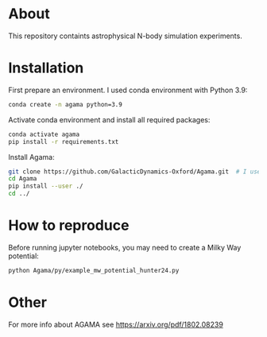 # About

This repository containts astrophysical N-body simulation experiments.

# Installation

First prepare an environment. I used conda environment with Python 3.9:

```bash
conda create -n agama python=3.9
```

Activate conda environment and install all required packages:

```bash
conda activate agama
pip install -r requirements.txt
```

Install Agama:

```bash
git clone https://github.com/GalacticDynamics-Oxford/Agama.git  # I used commit hash 294d5a700941c9ee2640a33e99ab877e6213fa6f
cd Agama
pip install --user ./
cd ../
```

# How to reproduce

Before running jupyter notebooks, you may need to create a Milky Way potential:

```bash
python Agama/py/example_mw_potential_hunter24.py
```

# Other

For more info about AGAMA see https://arxiv.org/pdf/1802.08239
